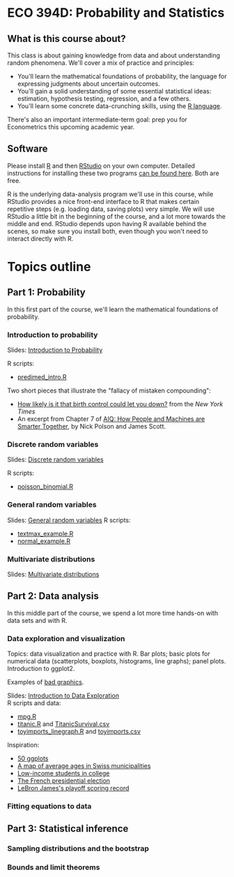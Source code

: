 # ECO 394D: Probability and Statistics


## What is this course about?

This class is about gaining knowledge from data and about understanding random phenomena.  We'll cover a mix of practice and principles:  
- You'll learn the mathematical foundations of probability, the language for expressing judgments about uncertain outcomes.  
- You'll gain a solid understanding of some essential statistical ideas: estimation, hypothesis testing, regression, and a few others.  
- You'll learn some concrete data-crunching skills, using the [R language](https://www.rstudio.com/).    

There's also an important intermediate-term goal: prep you for Econometrics this upcoming academic year.  


## Software

Please install [R](http://www.r-project.org) and then [RStudio](http://www.rstudio.org) on your own computer.  Detailed instructions for installing these two programs [can be found here](https://github.com/jgscott/learnR/blob/master/basics/installing_R.md).  Both are free.

R is the underlying data-analysis program we'll use in this course, while RStudio provides a nice front-end interface to R that makes certain repetitive steps (e.g. loading data, saving plots) very simple.   We will use RStudio a little bit in the beginning of the course, and a lot more towards the middle and end.  RStudio depends upon having R available behind the scenes, so make sure you install both, even though you won't need to interact directly with R.  


# Topics outline

## Part 1: Probability  

In this first part of the course, we'll learn the mathematical foundations of probability.  

### Introduction to probability  

Slides: [Introduction to Probability](http://rpubs.com/jgscott/intro_probability)  

R scripts:  
- [predimed_intro.R](r/predimed_intro.R)  

Two short pieces that illustrate the "fallacy of mistaken compounding":  
- [How likely is it that birth control could let you down?](https://www.nytimes.com/interactive/2014/09/14/sunday-review/unplanned-pregnancies.html) from the _New York Times_  
- An excerpt from Chapter 7 of [AIQ: How People and Machines are Smarter Together](https://github.com/jgscott/ECO394D/blob/master/ref/AIQ_excerpt_contraceptive_effectiveness.pdf), by Nick Polson and James Scott.    



### Discrete random variables

Slides: [Discrete random variables](http://rpubs.com/jgscott/discrete_random_variables)  


R scripts:  
- [poisson_binomial.R](r/poisson_binomial.R)  


### General random variables

Slides: [General random variables](http://rpubs.com/jgscott/general_random_variables) 
R scripts:  
- [textmax_example.R](r/textmax_example.R)  
- [normal_example.R](r/normal_example.R)  



### Multivariate distributions

Slides: [Multivariate distributions](http://rpubs.com/jgscott/multivariate_distributions)   



## Part 2: Data analysis

In this middle part of the course, we spend a lot more time hands-on with data sets and with R.  


### Data exploration and visualization

Topics: data visualization and practice with R.  Bar plots; basic plots for numerical data (scatterplots, boxplots, histograms, line graphs); panel plots.  Introduction to ggplot2.  

Examples of [bad graphics](ref/badgraphics.pdf).  

Slides: [Introduction to Data Exploration](http://rpubs.com/jgscott/data_exploration)  
R scripts and data:  
- [mpg.R](r/mpg.R)  
- [titanic.R](r/titanic.R) and [TitanicSurvival.csv](data/TitanicSurvival.csv)  
- [toyimports_linegraph.R](r/toyimports_linegraph.R) and [toyimports.csv](data/toyimports.csv)  


Inspiration:  
- [50 ggplots](http://r-statistics.co/Top50-Ggplot2-Visualizations-MasterList-R-Code.html)  
- [A map of average ages in Swiss municipalities](https://github.com/grssnbchr/thematic-maps-ggplot2)  
- [Low-income students in college](https://www.nytimes.com/interactive/2017/01/18/upshot/some-colleges-have-more-students-from-the-top-1-percent-than-the-bottom-60.html)  
- [The French presidential election](https://www.nytimes.com/interactive/2017/04/23/world/europe/french-election-results-maps.html)  
- [LeBron James's playoff scoring record](https://www.nytimes.com/interactive/2017/05/25/sports/basketball/lebron-career-playoff-points-record.html)   



### Fitting equations to data





## Part 3: Statistical inference


### Sampling distributions and the bootstrap

### Bounds and limit theorems 
